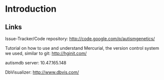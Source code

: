# Introduction #



## Links ##

Issue-Tracker/Code repository: http://code.google.com/p/autismgenetics/

Tutorial on how to use and understand Mercurial, the version control system we used, similar to git: http://hginit.com/

autismdb server: 10.47.165.148

DbVisualizer: http://www.dbvis.com/